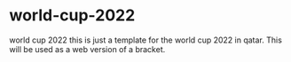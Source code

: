 # world-cup-2022
world cup 2022
this is just a template for the world cup 2022 in qatar. This will be used as a web version of a bracket.
